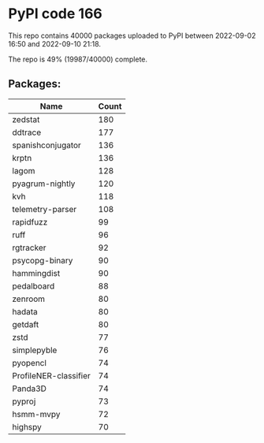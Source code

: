 # PyPI code 166

This repo contains 40000 packages uploaded to PyPI between 
2022-09-02 16:50 and 2022-09-10 21:18.

The repo is 49% (19987/40000) complete.

## Packages:

| Name  | Count |
| ----- | ----- |
| zedstat | 180 |
| ddtrace | 177 |
| spanishconjugator | 136 |
| krptn | 136 |
| lagom | 128 |
| pyagrum-nightly | 120 |
| kvh | 118 |
| telemetry-parser | 108 |
| rapidfuzz | 99 |
| ruff | 96 |
| rgtracker | 92 |
| psycopg-binary | 90 |
| hammingdist | 90 |
| pedalboard | 88 |
| zenroom | 80 |
| hadata | 80 |
| getdaft | 80 |
| zstd | 77 |
| simplepyble | 76 |
| pyopencl | 74 |
| ProfileNER-classifier | 74 |
| Panda3D | 74 |
| pyproj | 73 |
| hsmm-mvpy | 72 |
| highspy | 70 |



